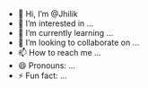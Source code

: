 - 👋 Hi, I’m @Jhilik
- 👀 I’m interested in ...
- 🌱 I’m currently learning ...
- 💞️ I’m looking to collaborate on ...
- 📫 How to reach me ...
- 😄 Pronouns: ...
- ⚡ Fun fact: ...

<!---
JhilikM/JhilikM is a ✨ special ✨ repository because its `README.md` (this file) appears on your GitHub profile.
You can click the Preview link to take a look at your changes.
--->
